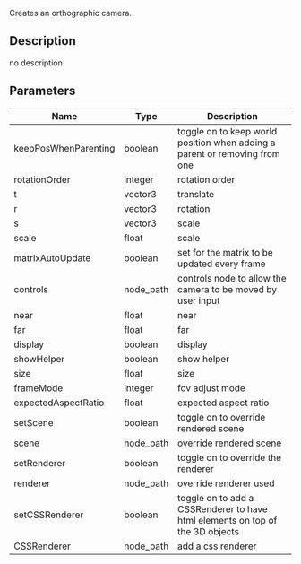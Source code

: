 Creates an orthographic camera.



## Description
no description
## Parameters

<table>
<thead>
	<tr>
		<th>Name</th>
		<th>Type</th>
		<th>Description</th>
	</tr>
</thead>
<tr>
	<td>keepPosWhenParenting</td>
	<td><div class='bg-emerald-800 px-2 py-px text-white rounded-sm'>boolean</div></td>
	<td>toggle on to keep world position when adding a parent or removing from one</td>
</tr>
<tr>
	<td>rotationOrder</td>
	<td><div class='bg-orange-800 px-2 py-px text-white rounded-sm'>integer</div></td>
	<td>rotation order</td>
</tr>
<tr>
	<td>t</td>
	<td><div class='bg-blue-800 px-2 py-px text-white rounded-sm'>vector3</div></td>
	<td>translate</td>
</tr>
<tr>
	<td>r</td>
	<td><div class='bg-blue-800 px-2 py-px text-white rounded-sm'>vector3</div></td>
	<td>rotation</td>
</tr>
<tr>
	<td>s</td>
	<td><div class='bg-blue-800 px-2 py-px text-white rounded-sm'>vector3</div></td>
	<td>scale</td>
</tr>
<tr>
	<td>scale</td>
	<td><div class='bg-yellow-800 px-2 py-px text-white rounded-sm'>float</div></td>
	<td>scale</td>
</tr>
<tr>
	<td>matrixAutoUpdate</td>
	<td><div class='bg-emerald-800 px-2 py-px text-white rounded-sm'>boolean</div></td>
	<td>set for the matrix to be updated every frame</td>
</tr>
<tr>
	<td>controls</td>
	<td><div class='bg-indigo-800 px-2 py-px text-white rounded-sm'>node_path</div></td>
	<td>controls node to allow the camera to be moved by user input</td>
</tr>
<tr>
	<td>near</td>
	<td><div class='bg-yellow-800 px-2 py-px text-white rounded-sm'>float</div></td>
	<td>near</td>
</tr>
<tr>
	<td>far</td>
	<td><div class='bg-yellow-800 px-2 py-px text-white rounded-sm'>float</div></td>
	<td>far</td>
</tr>
<tr>
	<td>display</td>
	<td><div class='bg-emerald-800 px-2 py-px text-white rounded-sm'>boolean</div></td>
	<td>display</td>
</tr>
<tr>
	<td>showHelper</td>
	<td><div class='bg-emerald-800 px-2 py-px text-white rounded-sm'>boolean</div></td>
	<td>show helper</td>
</tr>
<tr>
	<td>size</td>
	<td><div class='bg-yellow-800 px-2 py-px text-white rounded-sm'>float</div></td>
	<td>size</td>
</tr>
<tr>
	<td>frameMode</td>
	<td><div class='bg-orange-800 px-2 py-px text-white rounded-sm'>integer</div></td>
	<td>fov adjust mode</td>
</tr>
<tr>
	<td>expectedAspectRatio</td>
	<td><div class='bg-yellow-800 px-2 py-px text-white rounded-sm'>float</div></td>
	<td>expected aspect ratio</td>
</tr>
<tr>
	<td>setScene</td>
	<td><div class='bg-emerald-800 px-2 py-px text-white rounded-sm'>boolean</div></td>
	<td>toggle on to override rendered scene</td>
</tr>
<tr>
	<td>scene</td>
	<td><div class='bg-indigo-800 px-2 py-px text-white rounded-sm'>node_path</div></td>
	<td>override rendered scene</td>
</tr>
<tr>
	<td>setRenderer</td>
	<td><div class='bg-emerald-800 px-2 py-px text-white rounded-sm'>boolean</div></td>
	<td>toggle on to override the renderer</td>
</tr>
<tr>
	<td>renderer</td>
	<td><div class='bg-indigo-800 px-2 py-px text-white rounded-sm'>node_path</div></td>
	<td>override renderer used</td>
</tr>
<tr>
	<td>setCSSRenderer</td>
	<td><div class='bg-emerald-800 px-2 py-px text-white rounded-sm'>boolean</div></td>
	<td>toggle on to add a CSSRenderer to have html elements on top of the 3D objects</td>
</tr>
<tr>
	<td>CSSRenderer</td>
	<td><div class='bg-indigo-800 px-2 py-px text-white rounded-sm'>node_path</div></td>
	<td>add a css renderer</td>
</tr>
</table>